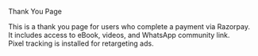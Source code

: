  Thank You Page

This is a thank you page for users who complete a payment via Razorpay.  
It includes access to eBook, videos, and WhatsApp community link.  
Pixel tracking is installed for retargeting ads.
